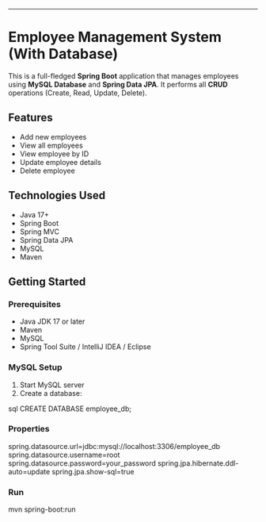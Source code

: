 ---


# Employee Management System (With Database)

This is a full-fledged **Spring Boot** application that manages employees using **MySQL Database** and **Spring Data JPA**. It performs all **CRUD** operations (Create, Read, Update, Delete).

## Features

- Add new employees
- View all employees
- View employee by ID
- Update employee details
- Delete employee

## Technologies Used

- Java 17+
- Spring Boot
- Spring MVC
- Spring Data JPA
- MySQL
- Maven

## Getting Started

### Prerequisites

- Java JDK 17 or later
- Maven
- MySQL
- Spring Tool Suite / IntelliJ IDEA / Eclipse

### MySQL Setup

1. Start MySQL server
2. Create a database:

sql
CREATE DATABASE employee_db;
### Properties
spring.datasource.url=jdbc:mysql://localhost:3306/employee_db
spring.datasource.username=root
spring.datasource.password=your_password
spring.jpa.hibernate.ddl-auto=update
spring.jpa.show-sql=true

### Run
mvn spring-boot:run
